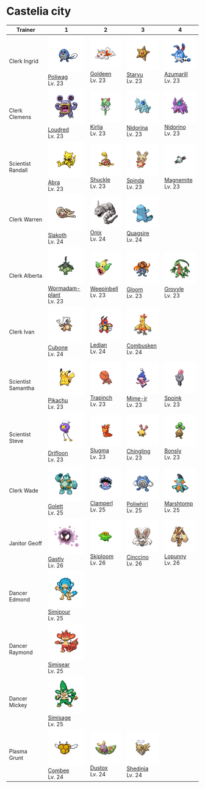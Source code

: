 # Castelia city

| Trainer            | 1                                                                                                             | 2                                                                                                     | 3                                                                                                   | 4                                                                                                   |
| ------------------ | ------------------------------------------------------------------------------------------------------------- | ----------------------------------------------------------------------------------------------------- | --------------------------------------------------------------------------------------------------- | --------------------------------------------------------------------------------------------------- |
| Clerk Ingrid       | ![poliwag](../../img/pokemon/060.png) <br/>[Poliwag](/blaze-black-wiki/pokemon/060) <br/>Lv. 23               | ![goldeen](../../img/pokemon/118.png) <br/>[Goldeen](/blaze-black-wiki/pokemon/118) <br/>Lv. 23       | ![staryu](../../img/pokemon/120.png) <br/>[Staryu](/blaze-black-wiki/pokemon/120) <br/>Lv. 23       | ![azumarill](../../img/pokemon/184.png) <br/>[Azumarill](/blaze-black-wiki/pokemon/184) <br/>Lv. 23 |
| Clerk Clemens      | ![loudred](../../img/pokemon/294.png) <br/>[Loudred](/blaze-black-wiki/pokemon/294) <br/>Lv. 23               | ![kirlia](../../img/pokemon/281.png) <br/>[Kirlia](/blaze-black-wiki/pokemon/281) <br/>Lv. 23         | ![nidorina](../../img/pokemon/030.png) <br/>[Nidorina](/blaze-black-wiki/pokemon/030) <br/>Lv. 23   | ![nidorino](../../img/pokemon/033.png) <br/>[Nidorino](/blaze-black-wiki/pokemon/033) <br/>Lv. 23   |
| Scientist Randall  | ![abra](../../img/pokemon/063.png) <br/>[Abra](/blaze-black-wiki/pokemon/063) <br/>Lv. 23                     | ![shuckle](../../img/pokemon/213.png) <br/>[Shuckle](/blaze-black-wiki/pokemon/213) <br/>Lv. 23       | ![spinda](../../img/pokemon/327.png) <br/>[Spinda](/blaze-black-wiki/pokemon/327) <br/>Lv. 23       | ![magnemite](../../img/pokemon/081.png) <br/>[Magnemite](/blaze-black-wiki/pokemon/081) <br/>Lv. 23 |
| Clerk Warren       | ![slakoth](../../img/pokemon/287.png) <br/>[Slakoth](/blaze-black-wiki/pokemon/287) <br/>Lv. 24               | ![onix](../../img/pokemon/095.png) <br/>[Onix](/blaze-black-wiki/pokemon/095) <br/>Lv. 24             | ![quagsire](../../img/pokemon/195.png) <br/>[Quagsire](/blaze-black-wiki/pokemon/195) <br/>Lv. 24   |
| Clerk Alberta      | ![wormadam-plant](../../img/pokemon/413.png) <br/>[Wormadam-plant](/blaze-black-wiki/pokemon/413) <br/>Lv. 23 | ![weepinbell](../../img/pokemon/070.png) <br/>[Weepinbell](/blaze-black-wiki/pokemon/070) <br/>Lv. 23 | ![gloom](../../img/pokemon/044.png) <br/>[Gloom](/blaze-black-wiki/pokemon/044) <br/>Lv. 23         | ![grovyle](../../img/pokemon/253.png) <br/>[Grovyle](/blaze-black-wiki/pokemon/253) <br/>Lv. 23     |
| Clerk Ivan         | ![cubone](../../img/pokemon/104.png) <br/>[Cubone](/blaze-black-wiki/pokemon/104) <br/>Lv. 24                 | ![ledian](../../img/pokemon/166.png) <br/>[Ledian](/blaze-black-wiki/pokemon/166) <br/>Lv. 24         | ![combusken](../../img/pokemon/256.png) <br/>[Combusken](/blaze-black-wiki/pokemon/256) <br/>Lv. 24 |
| Scientist Samantha | ![pikachu](../../img/pokemon/025.png) <br/>[Pikachu](/blaze-black-wiki/pokemon/025) <br/>Lv. 23               | ![trapinch](../../img/pokemon/328.png) <br/>[Trapinch](/blaze-black-wiki/pokemon/328) <br/>Lv. 23     | ![mime-jr](../../img/pokemon/439.png) <br/>[Mime-jr](/blaze-black-wiki/pokemon/439) <br/>Lv. 23     | ![spoink](../../img/pokemon/325.png) <br/>[Spoink](/blaze-black-wiki/pokemon/325) <br/>Lv. 23       |
| Scientist Steve    | ![drifloon](../../img/pokemon/425.png) <br/>[Drifloon](/blaze-black-wiki/pokemon/425) <br/>Lv. 23             | ![slugma](../../img/pokemon/218.png) <br/>[Slugma](/blaze-black-wiki/pokemon/218) <br/>Lv. 23         | ![chingling](../../img/pokemon/433.png) <br/>[Chingling](/blaze-black-wiki/pokemon/433) <br/>Lv. 23 | ![bonsly](../../img/pokemon/438.png) <br/>[Bonsly](/blaze-black-wiki/pokemon/438) <br/>Lv. 23       |
| Clerk Wade         | ![golett](../../img/pokemon/622.png) <br/>[Golett](/blaze-black-wiki/pokemon/622) <br/>Lv. 25                 | ![clamperl](../../img/pokemon/366.png) <br/>[Clamperl](/blaze-black-wiki/pokemon/366) <br/>Lv. 25     | ![poliwhirl](../../img/pokemon/061.png) <br/>[Poliwhirl](/blaze-black-wiki/pokemon/061) <br/>Lv. 25 | ![marshtomp](../../img/pokemon/259.png) <br/>[Marshtomp](/blaze-black-wiki/pokemon/259) <br/>Lv. 25 |
| Janitor Geoff      | ![gastly](../../img/pokemon/092.png) <br/>[Gastly](/blaze-black-wiki/pokemon/092) <br/>Lv. 26                 | ![skiploom](../../img/pokemon/188.png) <br/>[Skiploom](/blaze-black-wiki/pokemon/188) <br/>Lv. 26     | ![cinccino](../../img/pokemon/573.png) <br/>[Cinccino](/blaze-black-wiki/pokemon/573) <br/>Lv. 26   | ![lopunny](../../img/pokemon/428.png) <br/>[Lopunny](/blaze-black-wiki/pokemon/428) <br/>Lv. 26     |
| Dancer Edmond      | ![simipour](../../img/pokemon/516.png) <br/>[Simipour](/blaze-black-wiki/pokemon/516) <br/>Lv. 25             |
| Dancer Raymond     | ![simisear](../../img/pokemon/514.png) <br/>[Simisear](/blaze-black-wiki/pokemon/514) <br/>Lv. 25             |
| Dancer Mickey      | ![simisage](../../img/pokemon/512.png) <br/>[Simisage](/blaze-black-wiki/pokemon/512) <br/>Lv. 25             |
| Plasma Grunt       | ![combee](../../img/pokemon/415.png) <br/>[Combee](/blaze-black-wiki/pokemon/415) <br/>Lv. 24                 | ![dustox](../../img/pokemon/269.png) <br/>[Dustox](/blaze-black-wiki/pokemon/269) <br/>Lv. 24         | ![shedinja](../../img/pokemon/292.png) <br/>[Shedinja](/blaze-black-wiki/pokemon/292) <br/>Lv. 24   |
